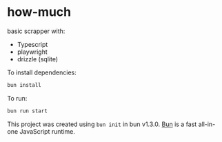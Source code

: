 # how-much

basic scrapper with:

- Typescript
- playwright
- drizzle (sqlite)

To install dependencies:

```bash
bun install
```

To run:

```bash
bun run start
```

This project was created using `bun init` in bun v1.3.0. [Bun](https://bun.com) is a fast all-in-one JavaScript runtime.
